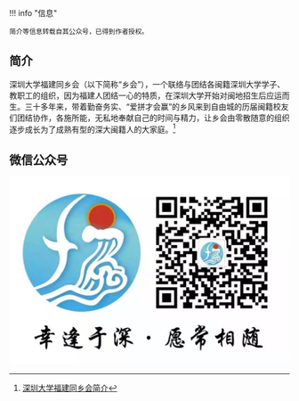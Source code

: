 !!! info "信息"

    简介等信息转载自其公众号，已得到作者授权。

## 简介
深圳大学福建同乡会（以下简称“乡会”），一个联络与团结各闽籍深圳大学学子、教职工的组织，因为福建人团结一心的特质，在深圳大学开始对闽地招生后应运而生。三十多年来，带着勤奋务实、“爱拼才会赢”的乡风来到自由城的历届闽籍校友们团结协作，各施所能，无私地奉献自己的时间与精力，让乡会由零散随意的组织逐步成长为了成熟有型的深大闽籍人的大家庭。[^1]

## 微信公众号
![微信公众号二维码](./qrcode.png)

[^1]: [深圳大学福建同乡会简介](https://mp.weixin.qq.com/s/eqBa-tE--YUl2NMGbTjunA)
